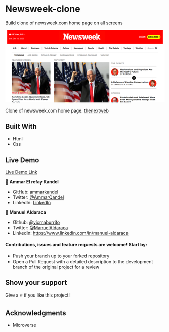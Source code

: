 # Newsweek-clone

Build clone of newsweek.com home page on all screens

![screenshot](images/img.png)

Clone of newsweek.com home page. [thenextweb](https://www.newsweek.com/)

## Built With

- Html
- Css

## Live Demo

[Live Demo Link](https://ammarkandel.github.io/newsweek-clone/)

👤 **Ammar El refay Kandel**

- GitHub: [ammarkandel](https://github.com/ammarkandel)
- Twitter: [@AmmarQandel](https://twitter.com/AmmarQandel)
- LinkedIn: [LinkedIn](https://www.linkedin.com/in/ammar-kandel-7b4100193/)

👤 **Manuel Aldaraca**

- Github: [@vicmaburrito](https://github.com/vicmaburrito)
- Twitter: [@ManuelAldaraca](https://twitter.com/ManuelAldaraca) 
- LinkedIn: https://www.linkedin.com/in/manuel-aldaraca 

#### Contributions, issues and feature requests are welcome! Start by:

- Push your branch up to your forked repository
- Open a Pull Request with a detailed description to the development branch of the original project for a review

## Show your support

Give a ⭐️ if you like this project!

## Acknowledgments

- Microverse
